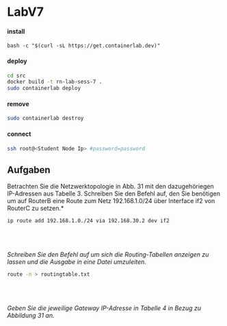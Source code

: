 # LabV7
#### install
`bash -c "$(curl -sL https://get.containerlab.dev)"`
#### deploy
```bash
cd src
docker build -t rn-lab-sess-7 .
sudo containerlab deploy
```

#### remove
```bash
sudo containerlab destroy
```

#### connect
```bash
ssh root@<Student Node Ip> #password=password
```

## Aufgaben
Betrachten Sie die Netzwerktopologie in Abb. 31 mit den dazugehöriegen
IP-Adressen aus Tabelle 3. Schreiben Sie den Befehl auf, den Sie benötigen
um auf RouterB eine Route zum Netz 192.168.1.0/24 über Interface if2 von
RouterC zu setzen.*
```bash
ip route add 192.168.1.0./24 via 192.168.30.2 dev if2
```
<br/>
<br/>

*Schreiben Sie den Befehl auf um sich die Routing-Tabellen anzeigen zu
lassen und die Ausgabe in eine Datei umzuleiten.*
```bash
route -n > routingtable.txt
```

<br />
<br />

*Geben Sie die jeweilige Gateway IP-Adresse in Tabelle 4 in Bezug zu
Abbildung 31 an.*
